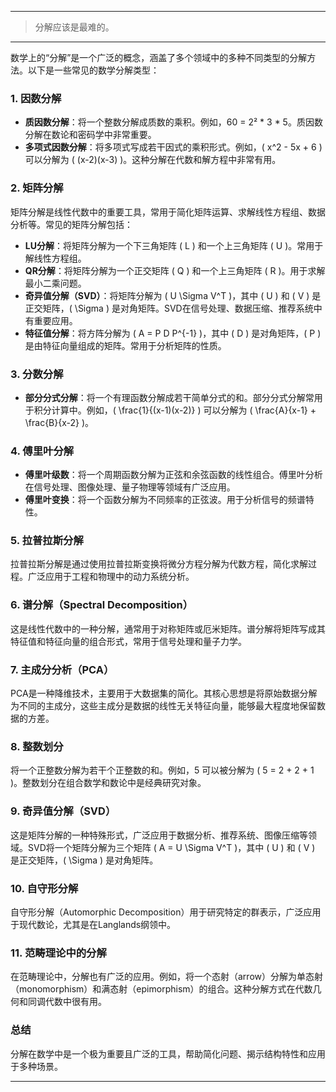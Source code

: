 
---

> 分解应该是最难的。

---

数学上的“分解”是一个广泛的概念，涵盖了多个领域中的多种不同类型的分解方法。以下是一些常见的数学分解类型：

### 1. **因数分解**
   - **质因数分解**：将一个整数分解成质数的乘积。例如，60 = 2² * 3 * 5。质因数分解在数论和密码学中非常重要。
   - **多项式因数分解**：将多项式写成若干因式的乘积形式。例如，\( x^2 - 5x + 6 \) 可以分解为 \( (x-2)(x-3) \)。这种分解在代数和解方程中非常有用。

### 2. **矩阵分解**
   矩阵分解是线性代数中的重要工具，常用于简化矩阵运算、求解线性方程组、数据分析等。常见的矩阵分解包括：
   - **LU分解**：将矩阵分解为一个下三角矩阵 \( L \) 和一个上三角矩阵 \( U \)。常用于解线性方程组。
   - **QR分解**：将矩阵分解为一个正交矩阵 \( Q \) 和一个上三角矩阵 \( R \)。用于求解最小二乘问题。
   - **奇异值分解（SVD）**：将矩阵分解为 \( U \Sigma V^T \)，其中 \( U \) 和 \( V \) 是正交矩阵，\( \Sigma \) 是对角矩阵。SVD在信号处理、数据压缩、推荐系统中有重要应用。
   - **特征值分解**：将方阵分解为 \( A = P D P^{-1} \)，其中 \( D \) 是对角矩阵，\( P \) 是由特征向量组成的矩阵。常用于分析矩阵的性质。

### 3. **分数分解**
   - **部分分式分解**：将一个有理函数分解成若干简单分式的和。部分分式分解常用于积分计算中。例如，\( \frac{1}{(x-1)(x-2)} \) 可以分解为 \( \frac{A}{x-1} + \frac{B}{x-2} \)。

### 4. **傅里叶分解**
   - **傅里叶级数**：将一个周期函数分解为正弦和余弦函数的线性组合。傅里叶分析在信号处理、图像处理、量子物理等领域有广泛应用。
   - **傅里叶变换**：将一个函数分解为不同频率的正弦波。用于分析信号的频谱特性。

### 5. **拉普拉斯分解**
   拉普拉斯分解是通过使用拉普拉斯变换将微分方程分解为代数方程，简化求解过程。广泛应用于工程和物理中的动力系统分析。

### 6. **谱分解（Spectral Decomposition）**
   这是线性代数中的一种分解，通常用于对称矩阵或厄米矩阵。谱分解将矩阵写成其特征值和特征向量的组合形式，常用于信号处理和量子力学。

### 7. **主成分分析（PCA）**
   PCA是一种降维技术，主要用于大数据集的简化。其核心思想是将原始数据分解为不同的主成分，这些主成分是数据的线性无关特征向量，能够最大程度地保留数据的方差。

### 8. **整数划分**
   将一个正整数分解为若干个正整数的和。例如，5 可以被分解为 \( 5 = 2 + 2 + 1 \)。整数划分在组合数学和数论中是经典研究对象。

### 9. **奇异值分解（SVD）**
   这是矩阵分解的一种特殊形式，广泛应用于数据分析、推荐系统、图像压缩等领域。SVD将一个矩阵分解为三个矩阵 \( A = U \Sigma V^T \)，其中 \( U \) 和 \( V \) 是正交矩阵，\( \Sigma \) 是对角矩阵。

### 10. **自守形分解**
   自守形分解（Automorphic Decomposition）用于研究特定的群表示，广泛应用于现代数论，尤其是在Langlands纲领中。

### 11. **范畴理论中的分解**
   在范畴理论中，分解也有广泛的应用。例如，将一个态射（arrow）分解为单态射（monomorphism）和满态射（epimorphism）的组合。这种分解方式在代数几何和同调代数中很有用。

### 总结
分解在数学中是一个极为重要且广泛的工具，帮助简化问题、揭示结构特性和应用于多种场景。

---





